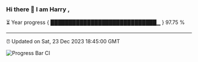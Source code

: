 ### Hi there 👋 I am Harry , 

⏳ Year progress { █████████████████████████████▁ } 97.75 %

---

⏰ Updated on Sat, 23 Dec 2023 18:45:00 GMT

![Progress Bar CI](https://github.com/duykhang68/duykhang68/workflows/Progress%20Bar%20CI/badge.svg)
